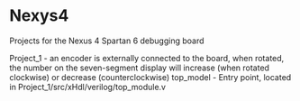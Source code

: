 # Nexys4
Projects for the Nexus 4 Spartan 6 debugging board

Project_1 - an encoder is externally connected to the board, when rotated, the number on the seven-segment display will increase (when rotated clockwise) or decrease (counterclockwise)
top_model - Entry point, located in Project_1/src/xHdl/verilog/top_module.v
